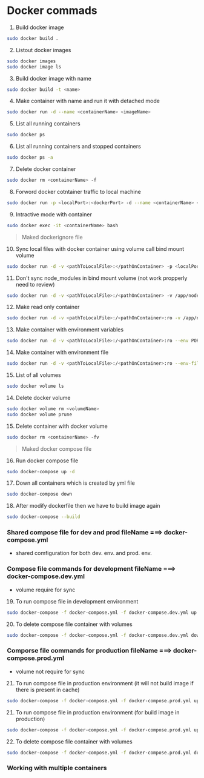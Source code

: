 # Docker commads

1. Build docker image

```bash
sudo docker build .
```

2. Listout docker images

```bash
sudo docker images
sudo docker image ls
```

3. Build docker image with name

```bash
sudo docker build -t <name>
```

4. Make container with name and run it with detached mode

```bash
sudo docker run -d --name <containerName> <imageName>
```

5. List all running containers

```bash
sudo docker ps
```

6. List all running containers and stopped containers

```bash
sudo docker ps -a
```

7. Delete docker container

```bash
sudo docker rm <containerName> -f
```

8. Forword docker cotntainer traffic to local machine

```bash
sudo docker run -p <localPort>:<dockerPort> -d --name <containerName> <imageName>
```

9. Intractive mode with container

```bash
sudo docker exec -it <containerName> bash
```

> Maked dockerignore file

10. Sync local files with docker container using volume call bind mount volume

```bash
sudo docker run -d -v <pathToLocalFile>:</pathOnContainer> -p <localPort>:<dockerPort> --name <containerName> <imageName>
```

11. Don't sync node_modules in bind mount volume (not work propperly need to review)

```bash
sudo docker run -d -v <pathToLocalFile>:/<pathOnContainer> -v /app/node_modules -p <localPort>:<dockerPort> --name <containerName> <imageName>
```

12. Make read only container

```bash
sudo docker run -d -v <pathToLocalFile>:/<pathOnContainer>:ro -v /app/node_modules -p <localPort>:<dockerPort> --name <containerName> <imageName>
```

13. Make container with environment variables

```bash
sudo docker run -d -v <pathToLocalFile>:/<pathOnContainer>:ro --env PORT=4000 -p <localPort>:4000 --name <containerName> <imageName>
```

14. Make container with environment file

```bash
sudo docker run -d -v <pathToLocalFile>:/<pathOnContainer>:ro --env-file ./.env -p <localPort>:4000 --name <containerName> <imageName>
```

15. List of all volumes

```bash
sudo docker volume ls
```

14. Delete docker volume

```bash
sudo docker volume rm <volumeName>
sudo docker volume prune
```

15. Delete container with docker volume

```bash
sudo docker rm <containerName> -fv
```

> Maked docker compose file

16. Run docker compose file

```bash
sudo docker-compose up -d
```

17. Down all containers which is created by yml file

```bash
sudo docker-compose down
```

18. After modify dockerfile then we have to build image again

```bash
sudo docker-compose --build
```

### Shared compose file for dev and prod fileName ===> docker-compose.yml

- shared comfiguration for both dev. env. and prod. env.

### Compose file commands for development fileName ===> docker-compose.dev.yml

- volume require for sync

19. To run compose file in development environment

```bash
sudo docker-compose -f docker-compose.yml -f docker-compose.dev.yml up -d
```

20. To delete compose file container with volumes

```bash
sudo docker-compose -f docker-compose.yml -f docker-compose.dev.yml down -v
```

### Comporse file commands for production fileName ===> docker-compose.prod.yml

- volume not require for sync

21. To run compose file in production environment (it will not build image if there is present in cache)

```bash
sudo docker-compose -f docker-compose.yml -f docker-compose.prod.yml up -d
```
21. To run compose file in production environment (for build image in production)

```bash
sudo docker-compose -f docker-compose.yml -f docker-compose.prod.yml up -d --build
```
22. To delete compose file container with volumes

```bash
sudo docker-compose -f docker-compose.yml -f docker-compose.prod.yml down -v
```
### Working with multiple containers
